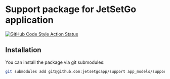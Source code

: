 # Support package for JetSetGo application

[![GitHub Code Style Action Status](https://github.com/jetsetgoapp/support/actions/workflows/fix-php-code-style-issues.yml/badge.svg)](https://github.com/jetsetgoapp/support/actions?query=workflow%3A"Fix+PHP+code+style+issues"+branch%3Amain)

## Installation

You can install the package via git submodules:

```bash
git submodules add git@github.com:jetsetgoapp/support app_models/support
```

